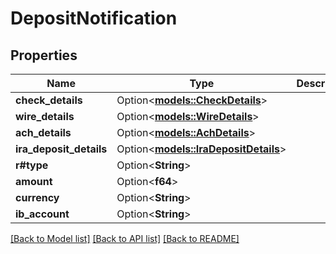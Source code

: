 # DepositNotification

## Properties

Name | Type | Description | Notes
------------ | ------------- | ------------- | -------------
**check_details** | Option<[**models::CheckDetails**](CheckDetails.md)> |  | [optional]
**wire_details** | Option<[**models::WireDetails**](WireDetails.md)> |  | [optional]
**ach_details** | Option<[**models::AchDetails**](ACHDetails.md)> |  | [optional]
**ira_deposit_details** | Option<[**models::IraDepositDetails**](IRADepositDetails.md)> |  | [optional]
**r#type** | Option<**String**> |  | [optional]
**amount** | Option<**f64**> |  | [optional]
**currency** | Option<**String**> |  | [optional]
**ib_account** | Option<**String**> |  | [optional]

[[Back to Model list]](../README.md#documentation-for-models) [[Back to API list]](../README.md#documentation-for-api-endpoints) [[Back to README]](../README.md)

